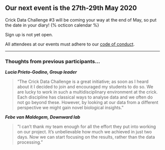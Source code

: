 ## Our next event is the 27th-29th May 2020

Crick Data Challenge #3 will be coming your way at the end of May, so put the date in your diary! {% octicon calendar %}

Sign up is not yet open.

All attendees at our events must adhere to our [code of conduct](code-of-conduct.md).

---

### Thoughts from previous participants...
 

**_Lucia Prieto-Godino, Group leader_**

>“The Crick Data Challenge is a great initiative; as soon as I heard about it I decided to join and encouraged my students to do so. We are lucky to work in such a multidisciplinary environment at the crick. Each discipline has classical ways to analyse data and we often do not go beyond these. However, by looking at our data from a different perspective we might gain novel biological insights.”

**_Febe van Maldegem, Downward lab_**

>"I can’t thank my team enough for all the effort they put into working on our project. It’s unbelievable how much we achieved in just two days. Now we can start focusing on the results, rather than the data processing.”
